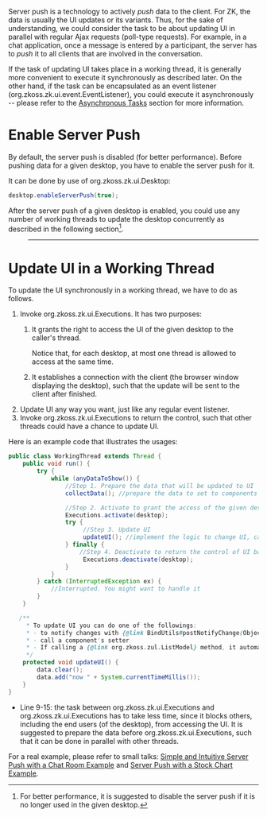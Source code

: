 

Server push is a technology to actively *push* data to the client. For
ZK, the data is usually the UI updates or its variants. Thus, for the
sake of understanding, we could consider the task to be about updating
UI in parallel with regular Ajax requests (poll-type requests). For
example, in a chat application, once a message is entered by a
participant, the server has to *push* it to all clients that are
involved in the conversation.

If the task of updating UI takes place in a working thread, it is
generally more convenient to execute it synchronously as described
later. On the other hand, if the task can be encapsulated as an event
listener
(<javadoc type="interface">org.zkoss.zk.ui.event.EventListener</javadoc>),
you could execute it asynchronously -- please refer to the [Asynchronous
Tasks](ZK_Developer's_Reference/Server_Push/Asynchronous_Tasks)
section for more information.

# Enable Server Push

By default, the server push is disabled (for better performance). Before
pushing data for a given desktop, you have to enable the server push for
it.

It can be done by use of
<javadoc method="enableServerPush(boolean)" type="interface">org.zkoss.zk.ui.Desktop</javadoc>:

``` java
desktop.enableServerPush(true);
```

After the server push of a given desktop is enabled, you could use any
number of working threads to update the desktop concurrently as
described in the following section[^1].

> ------------------------------------------------------------------------
>
> <references/>

# Update UI in a Working Thread

To update the UI synchronously in a working thread, we have to do as
follows.

1.  Invoke
    <javadoc method="activate(org.zkoss.zk.ui.Desktop)">org.zkoss.zk.ui.Executions</javadoc>.
    It has two purposes:
    1.  It grants the right to access the UI of the given desktop to the
        caller's thread.
          
        Notice that, for each desktop, at most one thread is allowed to
        access at the same time.
    2.  It establishes a connection with the client (the browser window
        displaying the desktop), such that the update will be sent to
        the client after finished.
2.  Update UI any way you want, just like any regular event listener.
3.  Invoke
    <javadoc method="deactivate(org.zkoss.zk.ui.Desktop)">org.zkoss.zk.ui.Executions</javadoc>
    to return the control, such that other threads could have a chance
    to update UI.

Here is an example code that illustrates the usages:

``` java
public class WorkingThread extends Thread {
    public void run() {
        try {
            while (anyDataToShow()) {
                //Step 1. Prepare the data that will be updated to UI
                collectData(); //prepare the data to set to components

                //Step 2. Activate to grant the access of the given desktop
                Executions.activate(desktop);
                try {
                     //Step 3. Update UI
                     updateUI(); //implement the logic to change UI, call ZK component API or notify change
                } finally {
                    //Step 4. Deactivate to return the control of UI back
                     Executions.deactivate(desktop);
                }
            }
        } catch (InterruptedException ex) {
            //Interrupted. You might want to handle it
        }
    }

   /**
     * To update UI you can do one of the followings:
     * - to notify changes with {@link BindUtils#postNotifyChange(Object, String)} if changing a ViewModel's property
     * - call a component's setter
     * - If calling a {@link org.zkoss.zul.ListModel} method, it automatically updates for you without notifying
     */
    protected void updateUI() {
        data.clear();
        data.add("now " + System.currentTimeMillis());
    }
}
```

- Line 9-15: the task between
  <javadoc method="activate(org.zkoss.zk.ui.Desktop)">org.zkoss.zk.ui.Executions</javadoc>
  and
  <javadoc method="deactivate(org.zkoss.zk.ui.Desktop)">org.zkoss.zk.ui.Executions</javadoc>
  has to take less time, since it blocks others, including the end users
  (of the desktop), from accessing the UI. It is suggested to prepare
  the data before
  <javadoc method="activate(org.zkoss.zk.ui.Desktop)">org.zkoss.zk.ui.Executions</javadoc>,
  such that it can be done in parallel with other threads.

For a real example, please refer to small talks: [Simple and Intuitive
Server Push with a Chat Room
Example](Small_Talks/2007/August/Simple_and_Intuitive_Server_Push_with_a_Chat_Room_Example)
and [Server Push with a Stock Chart
Example](Small_Talks/2008/May/Server_Push_with_a_Stock_Chart_Example).

[^1]: For better performance, it is suggested to disable the server push
    if it is no longer used in the given desktop.
